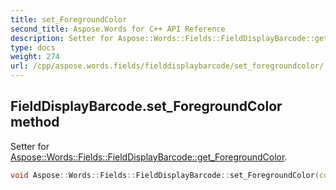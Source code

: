 ```yaml
---
title: set_ForegroundColor
second_title: Aspose.Words for C++ API Reference
description: Setter for Aspose::Words::Fields::FieldDisplayBarcode::get_ForegroundColor. 
type: docs
weight: 274
url: /cpp/aspose.words.fields/fielddisplaybarcode/set_foregroundcolor/
---
```

## FieldDisplayBarcode.set_ForegroundColor method


Setter for [Aspose::Words::Fields::FieldDisplayBarcode::get_ForegroundColor](../get_foregroundcolor/).

```cpp
void Aspose::Words::Fields::FieldDisplayBarcode::set_ForegroundColor(const System::String &value)
```

